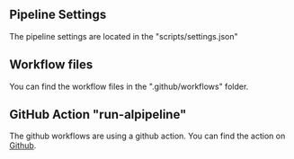 ## <a name="PipelineSettings"></a> Pipeline Settings
 
The pipeline settings are located in the "scripts/settings.json"

## <a name="Workflowfiles"></a> Workflow files

You can find the workflow files in the ".github/workflows" folder.

## <a name="GitHub Action"></a>  GitHub Action "run-alpipeline"

The github workflows are using a github action. You can find the action on [Github](https://github.com/juliandittmann/run-alpipeline).
